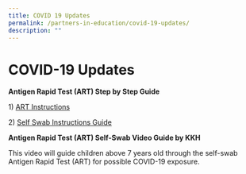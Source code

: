 ```yaml
---
title: COVID 19 Updates
permalink: /partners-in-education/covid-19-updates/
description: ""
---
```

# COVID-19 Updates
**Antigen Rapid Test (ART) Step by Step Guide**  
  
1) [ART Instructions](https://go.gov.sg/art-instructions)  
  
2) [Self Swab Instructions Guide](http://greenridgepri.moe.edu.sg/qql/slot/u547/Partners%20in%20Education/Self%20Swab%20Instructions%20Guide.pdf)  
  
  
**Antigen Rapid Test (ART) Self-Swab Video Guide by KKH**  
  
This video will guide children above 7 years old through the self-swab Antigen Rapid Test (ART) for possible COVID-19 exposure.